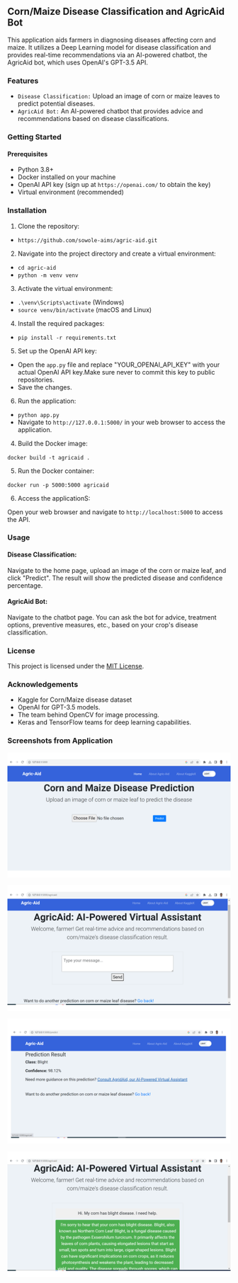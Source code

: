 ## Corn/Maize Disease Classification and AgricAid Bot

This application aids farmers in diagnosing diseases affecting corn and maize. It utilizes a Deep Learning model for disease classification and provides real-time recommendations via an AI-powered chatbot, the AgricAid bot, which uses OpenAI's GPT-3.5 API.



### Features

- `Disease Classification:` Upload an image of corn or maize leaves to predict potential diseases.
- `AgricAid Bot:` An AI-powered chatbot that provides advice and recommendations based on disease classifications.

### Getting Started

#### Prerequisites

- Python 3.8+
- Docker installed on your machine
- OpenAI API key (sign up at `https://openai.com/` to obtain the key)
- Virtual environment (recommended)

### Installation

1. Clone the repository:

  -  `https://github.com/sowole-aims/agric-aid.git`

2. Navigate into the project directory and create a virtual environment:
- `cd agric-aid`
- `python -m venv venv`

3. Activate the virtual environment:
- `.\venv\Scripts\activate` (Windows)
- `source venv/bin/activate` (macOS and Linux)

4. Install the required packages:
- `pip install -r requirements.txt`

 5. Set up the OpenAI API key:
 - Open the `app.py` file and replace "YOUR_OPENAI_API_KEY" with your actual OpenAI API key.Make sure never to commit this key to public repositories.
- Save the changes.

6. Run the application:

- `python app.py`
- Navigate to `http://127.0.0.1:5000/` in your web browser to access the application.

4. Build the Docker image:

`docker build -t agricaid .`

5. Run the Docker container:

`docker run -p 5000:5000 agricaid`

6. Access the applicationS:

Open your web browser and navigate to `http://localhost:5000` to access the API.


### Usage
#### Disease Classification:
Navigate to the home page, upload an image of the corn or maize leaf, and click "Predict". The result will show the predicted disease and confidence percentage.

#### AgricAid Bot:
Navigate to the chatbot page. You can ask the bot for advice, treatment options, preventive measures, etc., based on your crop's disease classification.

### License

This project is licensed under the [MIT License](https://github.com/sowole-aims/agric-aid/blob/main/LICENSE).

### Acknowledgements
- Kaggle for Corn/Maize disease dataset
- OpenAI for GPT-3.5 models.
- The team behind OpenCV for image processing.
- Keras and TensorFlow teams for deep learning capabilities.

### Screenshots from Application

![App Screenshot 1](https://github.com/sowole-aims/agric-aid/blob/main/screenshot/agricaid2.png "Home Page")

![App Screenshot 2](https://github.com/sowole-aims/agric-aid/blob/main/screenshot/agricaid3.png "AgricAid Bot")

![App Screenshot 1](https://github.com/sowole-aims/agric-aid/blob/main/screenshot/agricaid.png "Corn/Maize Disease Classification")

![App Screenshot 2](https://github.com/sowole-aims/agric-aid/blob/main/screenshot/agricaid1.png "AgricAid Bot in Action")  